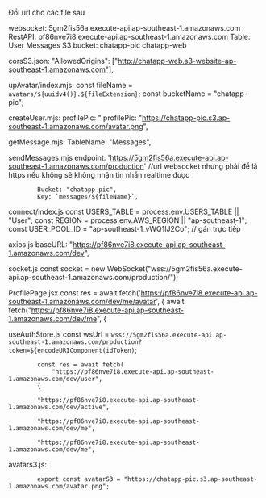 Đổi url cho các file sau

websocket: 5gm2fis56a.execute-api.ap-southeast-1.amazonaws.com
RestAPI: pf86nve7i8.execute-api.ap-southeast-1.amazonaws.com
Table: User
       Messages
S3 bucket: chatapp-pic
           chatapp-web

corsS3.json: 
            "AllowedOrigins": ["http://chatapp-web.s3-website-ap-southeast-1.amazonaws.com"],

upAvatar/index.mjs: 
                const fileName = `avatars/${uuidv4()}.${fileExtension}`;
                const bucketName = "chatapp-pic";

createUser.mjs:
            profilePic: "      profilePic: "https://chatapp-pic.s3.ap-southeast-1.amazonaws.com/avatar.png",

getMessage.mjs:
            TableName: "Messages",

sendMessages.mjs
            endpoint: 'https://5gm2fis56a.execute-api.ap-southeast-1.amazonaws.com/production' //url websocket nhưng phải để là https nếu không sẽ không nhận tin nhắn realtime được

            Bucket: "chatapp-pic",
            Key: `messages/${fileName}`,

connect/index.js
            const USERS_TABLE = process.env.USERS_TABLE || "User";
            const REGION = process.env.AWS_REGION || "ap-southeast-1";
            const USER_POOL_ID = "ap-southeast-1_vWQ1lJ2Co"; // gán trực tiếp

axios.js
            baseURL: "https://pf86nve7i8.execute-api.ap-southeast-1.amazonaws.com/dev",

socket.js
            const socket = new WebSocket("wss://5gm2fis56a.execute-api.ap-southeast-1.amazonaws.com/production/");

ProfilePage.jsx
            const res = await fetch('https://pf86nve7i8.execute-api.ap-southeast-1.amazonaws.com/dev/me/avatar', {
            await fetch("https://pf86nve7i8.execute-api.ap-southeast-1.amazonaws.com/dev/me", {

useAuthStore.js
            const wsUrl = `wss://5gm2fis56a.execute-api.ap-southeast-1.amazonaws.com/production?token=${encodeURIComponent(idToken)`;
            
            const res = await fetch(
                "https://pf86nve7i8.execute-api.ap-southeast-1.amazonaws.com/dev/user",
            {
            
            "https://pf86nve7i8.execute-api.ap-southeast-1.amazonaws.com/dev/active",

            "https://pf86nve7i8.execute-api.ap-southeast-1.amazonaws.com/dev/me",
    
            "https://pf86nve7i8.execute-api.ap-southeast-1.amazonaws.com/dev/me",

avatars3.js:

            export const avatarS3 = "https://chatapp-pic.s3.ap-southeast-1.amazonaws.com/avatar.png";
